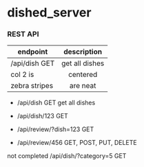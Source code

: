 dished_server
=============

### REST API
| endpoint                 | description                 |
| -------------------------|:---------------------------:|
| /api/dish GET            | get all dishes              |
| col 2 is                 | centered                    |
| zebra stripes            | are neat                    |

- /api/dish GET    get all dishes
- /api/dish/123 GET    

- /api/review/?dish=123 GET
- /api/review/456 GET, POST, PUT, DELETE

not completed
/api/dish/?category=5 GET
